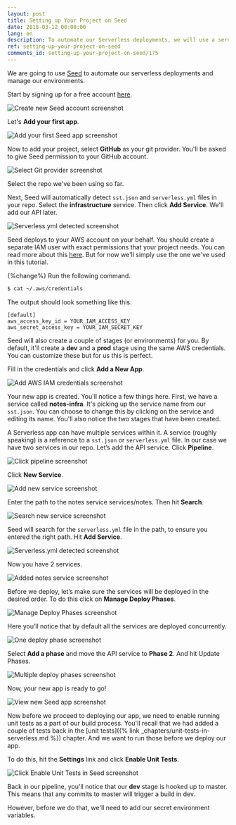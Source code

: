 ```yaml
---
layout: post
title: Setting up Your Project on Seed
date: 2018-03-12 00:00:00
lang: en
description: To automate our Serverless deployments, we will use a service called Seed (https://seed.run). We will sign up for a free account, add our project repository, and set our AWS IAM credentials.
ref: setting-up-your-project-on-seed
comments_id: setting-up-your-project-on-seed/175
---
```


We are going to use [Seed](https://seed.run) to automate our serverless deployments and manage our environments.

Start by signing up for a free account [here](https://console.seed.run/signup).

![Create new Seed account screenshot](/assets/part2/create-new-seed-account.png)

Let's **Add your first app**.

![Add your first Seed app screenshot](/assets/part2/add-your-first-seed-app.png)

Now to add your project, select **GitHub** as your git provider. You'll be asked to give Seed permission to your GitHub account.

![Select Git provider screenshot](/assets/part2/select-git-provider.png)

Select the repo we've been using so far.

Next, Seed will automatically detect `sst.json` and `serverless.yml` files in your repo. Select the **infrastructure** service. Then click **Add Service**. We'll add our API later.

![Serverless.yml detected screenshot](/assets/part2/sst-json-detected.png)

Seed deploys to your AWS account on your behalf. You should create a separate IAM user with exact permissions that your project needs. You can read more about this [here](https://seed.run/docs/customizing-your-iam-policy). But for now we'll simply use the one we've used in this tutorial.

{%change%} Run the following command.

``` bash
$ cat ~/.aws/credentials
```

The output should look something like this.

```
[default]
aws_access_key_id = YOUR_IAM_ACCESS_KEY
aws_secret_access_key = YOUR_IAM_SECRET_KEY
```

Seed will also create a couple of stages (or environments) for you. By default, it'll create a **dev** and a **prod** stage using the same AWS credentials. You can customize these but for us this is perfect.

Fill in the credentials and click **Add a New App**.

![Add AWS IAM credentials screenshot](/assets/part2/add-aws-iam-credentials.png)

Your new app is created. You'll notice a few things here. First, we have a service called **notes-infra**. It's picking up the service name from our `sst.json`. You can choose to change this by clicking on the service and editing its name.  You'll also notice the two stages that have been created.

A Serverless app can have multiple services within it. A service (roughly speaking) is a reference to a `sst.json` or `serverless.yml` file. In our case we have two services in our repo. Let’s add the API service. Click **Pipeline**.

![Click pipeline screenshot](/assets/part2/click-pipeline.png)

Click **New Service**.

![Add new service screenshot](/assets/part2/add-new-service.png)

Enter the path to the notes service services/notes. Then hit **Search**.

![Search new service screenshot](/assets/part2/search-new-service.png)

Seed will search for the `serverless.yml` file in the path, to ensure you entered the right path. Hit **Add Service**.

![Serverless.yml detected screenshot](/assets/part2/serverless-yml-detected.png)

Now you have 2 services.

![Added notes service screenshot](/assets/part2/added-notes-service.png)

Before we deploy, let’s make sure the services will be deployed in the desired order. To do this click on **Manage Deploy Phases**.

![Manage Deploy Phases screenshot](/assets/part2/manage-deploy-phases.png)

Here you’ll notice that by default all the services are deployed concurrently.

![One deploy phase screenshot](/assets/part2/one-deploy-phase.png)

Select **Add a phase** and move the API service to **Phase 2**. And hit Update Phases.

![Multiple deploy phases screenshot](/assets/part2/multiple-deploy-phases.png)

Now, your new app is ready to go!

![View new Seed app screenshot](/assets/part2/view-new-seed-app.png)

Now before we proceed to deploying our app, we need to enable running unit tests as a part of our build process. You'll recall that we had added a couple of tests back in the [unit tests]({% link _chapters/unit-tests-in-serverless.md %}) chapter. And we want to run those before we deploy our app.

To do this, hit the **Settings** link and click **Enable Unit Tests**.

![Click Enable Unit Tests in Seed screenshot](/assets/part2/click-enable-unit-tsts-in-seed.png)

Back in our pipeline, you'll notice that our **dev** stage is hooked up to master. This means that any commits to master will trigger a build in dev.

However, before we do that, we'll need to add our secret environment variables.
